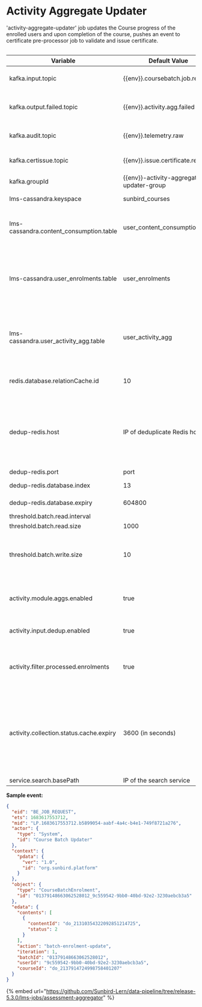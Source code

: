 # Activity Aggregate Updater

'activity-aggregate-updater' job updates the Course progress of the enrolled users and upon completion of the course, pushes an event to certificate pre-processor job to validate and issue certificate.

<div data-full-width="true">

<figure><img src="../../../../.gitbook/assets/Untitled Diagram-activity-aggregate-updater.drawio (1).png" alt=""><figcaption></figcaption></figure>

</div>

<table><thead><tr><th width="246">Variable</th><th>Default Value</th><th>Purpose</th></tr></thead><tbody><tr><td>kafka.input.topic</td><td>{{env}}.coursebatch.job.request</td><td>Kafka topic from which messages/events are read to be processed.</td></tr><tr><td>kafka.output.failed.topic</td><td>{{env}}.activity.agg.failed</td><td>Kafka topic to which message is written when an exception occurs while processing an event.</td></tr><tr><td>kafka.audit.topic</td><td>{{env}}.telemetry.raw</td><td>Kakfa topic to which and audit message is written to.</td></tr><tr><td>kafka.certissue.topic</td><td>{{env}}.issue.certificate.request</td><td>Kafka topic used to trigger certificate issue pre-processor job</td></tr><tr><td>kafka.groupId</td><td>{{env}}-activity-aggregate-updater-group</td><td>Kafka input topic group Id</td></tr><tr><td>lms-cassandra.keyspace</td><td>sunbird_courses</td><td>Cassandra keyspace name</td></tr><tr><td>lms-cassandra.content_consumption.table</td><td>user_content_consumption</td><td>Cassandra table used to store content wise data for a collection of a batch by a user. Content progress, status etc</td></tr><tr><td>lms-cassandra.user_enrolments.table</td><td>user_enrolments</td><td>Cassandra table used to store user enrolment data in a collection of a particular batch. This also holds the consumption progress, enrolment status and issued certificate details</td></tr><tr><td>lms-cassandra.user_activity_agg.table</td><td>user_activity_agg</td><td>Cassandra table used to store user consumption aggregate details of a collection in a batch. Aggregates like the consumption completed content count</td></tr><tr><td>redis.database.relationCache.id</td><td>10</td><td>Redis index from which computed data like leafnodes and optionalnodes is read. </td></tr><tr><td>dedup-redis.host</td><td>IP of deduplicate Redis host</td><td>De-duplication Redis is used to remove duplicate events possibly part of the events list in kafka input topic which is fetched in batch size of 'threshold.batch.read.size' parameter mentioned below.</td></tr><tr><td>dedup-redis.port</td><td>port</td><td>port of deduplicate Redis </td></tr><tr><td>dedup-redis.database.index</td><td>13</td><td>De-duplication Redis index</td></tr><tr><td>dedup-redis.database.expiry</td><td>604800</td><td>De-duplication Redis Expiry time</td></tr><tr><td>threshold.batch.read.interval</td><td></td><td>NOT USED</td></tr><tr><td>threshold.batch.read.size</td><td>1000</td><td>Flink stream window size</td></tr><tr><td>threshold.batch.write.size</td><td>10</td><td>Property used to specify batch size of the database update queries while updating a specific cassandra table in batch format</td></tr><tr><td>activity.module.aggs.enabled</td><td>true</td><td>Used to configure if the consumption aggregation calculation is to be enabled on course leaf nodes </td></tr><tr><td>activity.input.dedup.enabled</td><td>true</td><td>Used to configure if the aggregation job is to run in De-duplication mode</td></tr><tr><td>activity.filter.processed.enrolments</td><td>true</td><td>Used to configure if the activity aggregation process is to be skipped for user enrolments with status 2 (completed courses)</td></tr><tr><td>activity.collection.status.cache.expiry</td><td>3600 (in seconds)</td><td>Expiry time of TTL cache set  to read or store latest collection 'status' information. If latest TTL cache doesnt have collection 'status' information, then the same is read from Search service configured below and TTL cache will be updated.</td></tr><tr><td>service.search.basePath</td><td>IP of the search service</td><td>IP of the search service</td></tr></tbody></table>

**Sample event:**

```json
{
  "eid": "BE_JOB_REQUEST",
  "ets": 1683617553712,
  "mid": "LP.1683617553712.b5899054-aabf-4a4c-b4e1-749f8721a276",
  "actor": {
    "type": "System",
    "id": "Course Batch Updater"
  },
  "context": {
    "pdata": {
      "ver": "1.0",
      "id": "org.sunbird.platform"
    }
  },
  "object": {
    "type": "CourseBatchEnrolment",
    "id": "01379148663062528012_9c559542-9bb0-40bd-92e2-3230aebcb3a5"
  },
  "edata": {
    "contents": [
      {
        "contentId": "do_21310354322092851214725",
        "status": 2
      }
    ],
    "action": "batch-enrolment-update",
    "iteration": 1,
    "batchId": "01379148663062528012",
    "userId": "9c559542-9bb0-40bd-92e2-3230aebcb3a5",
    "courseId": "do_2137914724998758401207"
  }
}
```

{% embed url="https://github.com/Sunbird-Lern/data-pipeline/tree/release-5.3.0/lms-jobs/assessment-aggregator" %}
